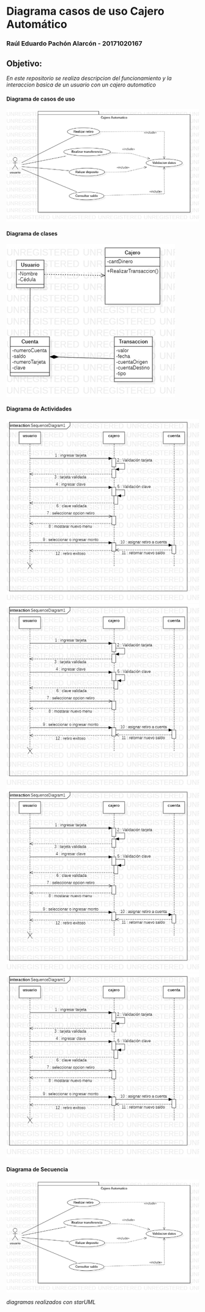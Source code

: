 #  Diagrama casos de uso Cajero Automático 

### Raúl Eduardo Pachón Alarcón - 20171020167 

## Objetivo: 

_En este repositorio se realiza descripcion del funcionamiento y la interaccion basica de un usuario con un cajero automatico_

#### Diagrama de casos de uso 

![imagen referencia](https://github.com/raulpachon/casos-de-uso-Cajero/blob/master/UseCaseCAJERO.jpg)

#### Diagrama de clases

![imagen referencia](https://github.com/raulpachon/casos-de-uso-Cajero/blob/master/diagrama_de_clases_Cajero.jpg)

#### Diagrama de Actividades

![imagen referencia](https://github.com/raulpachon/casos-de-uso-Cajero/blob/master/SequenceRetiro.jpg)
![imagen referencia](https://github.com/raulpachon/casos-de-uso-Cajero/blob/master/SequenceRetiro.jpg)
![imagen referencia](https://github.com/raulpachon/casos-de-uso-Cajero/blob/master/SequenceRetiro.jpg)
![imagen referencia](https://github.com/raulpachon/casos-de-uso-Cajero/blob/master/SequenceRetiro.jpg)

#### Diagrama de Secuencia

![imagen referencia](https://github.com/raulpachon/casos-de-uso-Cajero/blob/master/UseCaseCAJERO.jpg)

_diagramas realizados con starUML_
